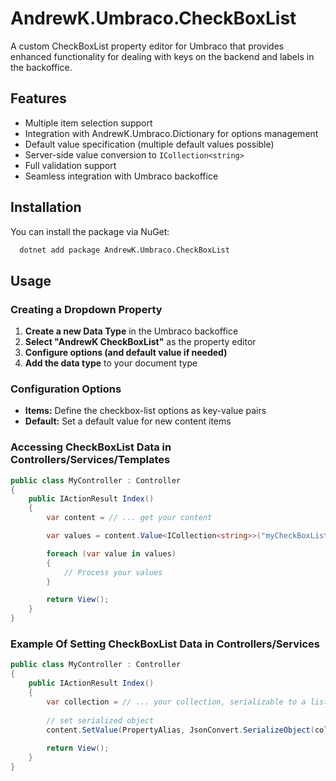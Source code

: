 # AndrewK.Umbraco.CheckBoxList

A custom CheckBoxList property editor for Umbraco that provides enhanced functionality for dealing with keys on the backend and labels in the backoffice.

## Features

- Multiple item selection support
- Integration with AndrewK.Umbraco.Dictionary for options management
- Default value specification (multiple default values possible)
- Server-side value conversion to `ICollection<string>`
- Full validation support
- Seamless integration with Umbraco backoffice

## Installation

You can install the package via NuGet:

```bash
  dotnet add package AndrewK.Umbraco.CheckBoxList
```

## Usage

### Creating a Dropdown Property

1. **Create a new Data Type** in the Umbraco backoffice
2. **Select "AndrewK CheckBoxList"** as the property editor
3. **Configure options (and default value if needed)**
4. **Add the data type** to your document type

### Configuration Options

- **Items:** Define the checkbox-list options as key-value pairs
- **Default:** Set a default value for new content items

### Accessing CheckBoxList Data in Controllers/Services/Templates

```csharp
public class MyController : Controller
{
    public IActionResult Index()
    {
        var content = // ... get your content

        var values = content.Value<ICollection<string>>("myCheckBoxListProperty");

        foreach (var value in values)
        {
            // Process your values
        }

        return View();
    }
}
```

### Example Of Setting CheckBoxList Data in Controllers/Services

```csharp
public class MyController : Controller
{
    public IActionResult Index()
    {
        var collection = // ... your collection, serializable to a list of strings
        
        // set serialized object
        content.SetValue(PropertyAlias, JsonConvert.SerializeObject(collection));
        
        return View();
    }
}
```
